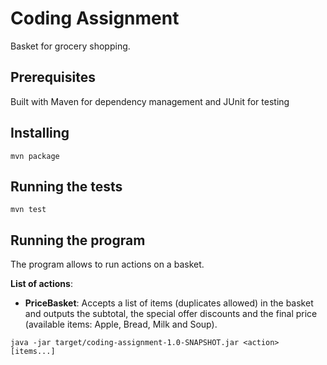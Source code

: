# Coding Assignment

Basket for grocery shopping.

## Prerequisites

Built with Maven for dependency management and JUnit for testing

## Installing

```
mvn package 
```

## Running the tests

```
mvn test 
```

## Running the program

The program allows to run actions on a basket.

__List of actions__:

* __PriceBasket__: Accepts a list of items (duplicates allowed) in the basket and outputs the subtotal, 
the special offer discounts and the final price (available items: Apple, Bread, Milk and Soup).

```
java -jar target/coding-assignment-1.0-SNAPSHOT.jar <action> [items...]
```